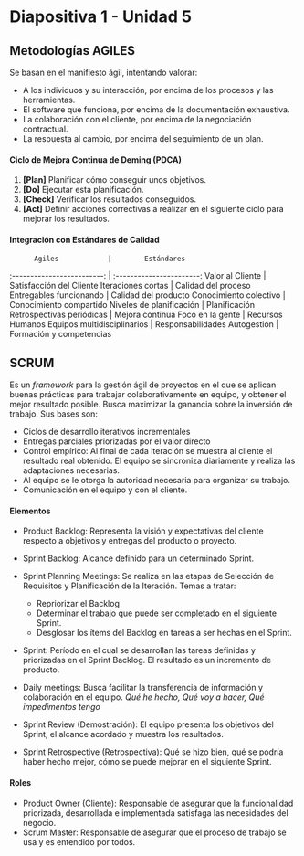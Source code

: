 # Diapositiva 1 - Unidad 5

## Metodologías AGILES

Se basan en el manifiesto ágil, intentando valorar:

- A los individuos y su interacción, por encima de los procesos y las herramientas.
- El software que funciona, por encima de la documentación exhaustiva.
- La colaboración con el cliente, por encima de la negociación contractual.
- La respuesta al cambio, por encima del seguimiento de un plan.

#### Ciclo de Mejora Continua de Deming (PDCA)

1. **[Plan]** Planificar cómo conseguir unos objetivos.
2. **[Do]** Ejecutar esta planificación.
3. **[Check]** Verificar los resultados conseguidos.
4. **[Act]** Definir acciones correctivas a realizar en el siguiente ciclo para mejorar los resultados.

#### Integración con Estándares de Calidad

          Agiles            |        Estándares
:-------------------------: | :-----------------------:
     Valor al Cliente       | Satisfacción del Cliente
    Iteraciones cortas      |    Calidad del proceso
  Entregables funcionando   |   Calidad del producto
  Conocimiento colectivo    |  Conocimiento compartido
 Niveles de planificación  |      Planificación
Retrospectivas periódicas  |      Mejora continua
     Foco en la gente       |     Recursos Humanos
Equipos multidisciplinarios |     Responsabilidades
       Autogestión         | Formación y competencias

## SCRUM

Es un _framework_ para la gestión ágil de proyectos en el que se aplican buenas prácticas para trabajar colaborativamente en equipo, y obtener el mejor resultado posible. Busca maximizar la ganancia sobre la inversión de trabajo. Sus bases son:

- Ciclos de desarrollo iterativos incrementales
- Entregas parciales priorizadas por el valor directo
- Control empírico: Al final de cada iteración se muestra al cliente el resultado real obtenido. El equipo se sincroniza diariamente y realiza las adaptaciones necesarias.
- Al equipo se le otorga la autoridad necesaria para organizar su trabajo.
- Comunicación en el equipo y con el cliente.

#### Elementos

- Product Backlog: Representa la visión y expectativas del cliente respecto a objetivos y entregas del producto o proyecto.
- Sprint Backlog: Alcance definido para un determinado Sprint.
- Sprint Planning Meetings: Se realiza en las etapas de Selección de Requisitos y Planificación de la Iteración. Temas a tratar:

  - Repriorizar el Backlog
  - Determinar el trabajo que puede ser completado en el siguiente Sprint.
  - Desglosar los ítems del Backlog en tareas a ser hechas en el Sprint.

- Sprint: Período en el cual se desarrollan las tareas definidas y priorizadas en el Sprint Backlog. El resultado es un incremento de producto.
- Daily meetings: Busca facilitar la transferencia de información y colaboración en el equipo. _Qué he hecho, Qué voy a hacer, Qué impedimentos tengo_
- Sprint Review (Demostración): El equipo presenta los objetivos del Sprint, el alcance acordado y muestra los resultados.
- Sprint Retrospective (Retrospectiva): Qué se hizo bien, qué se podría haber hecho mejor, cómo se puede mejorar en el siguiente Sprint.

#### Roles

- Product Owner (Cliente): Responsable de asegurar que la funcionalidad priorizada, desarrollada e implementada satisfaga las necesidades del negocio.
- Scrum Master: Responsable de asegurar que el proceso de trabajo se usa y es entendido por todos.
